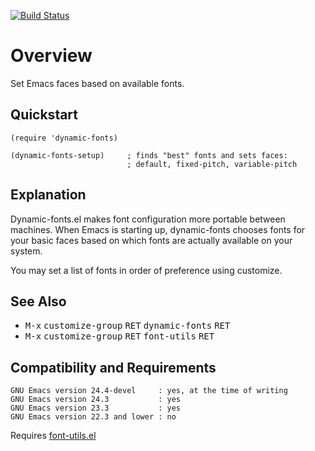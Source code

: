 [![Build Status](https://secure.travis-ci.org/rolandwalker/dynamic-fonts.png?branch=master)](http://travis-ci.org/rolandwalker/dynamic-fonts)

# Overview

Set Emacs faces based on available fonts.

## Quickstart

```elisp
(require 'dynamic-fonts)
 
(dynamic-fonts-setup)     ; finds "best" fonts and sets faces:
                          ; default, fixed-pitch, variable-pitch
```

## Explanation

Dynamic-fonts.el makes font configuration more portable between
machines.  When Emacs is starting up, dynamic-fonts chooses fonts
for your basic faces based on which fonts are actually available
on your system.

You may set a list of fonts in order of preference using customize.

## See Also

* <kbd>M-x</kbd> <kbd>customize-group</kbd> <kbd>RET</kbd> <kbd>dynamic-fonts</kbd> <kbd>RET</kbd>
* <kbd>M-x</kbd> <kbd>customize-group</kbd> <kbd>RET</kbd> <kbd>font-utils</kbd> <kbd>RET</kbd>

## Compatibility and Requirements

	GNU Emacs version 24.4-devel     : yes, at the time of writing
	GNU Emacs version 24.3           : yes
	GNU Emacs version 23.3           : yes
	GNU Emacs version 22.3 and lower : no

Requires [font-utils.el](http://github.com/rolandwalker/font-utils)
